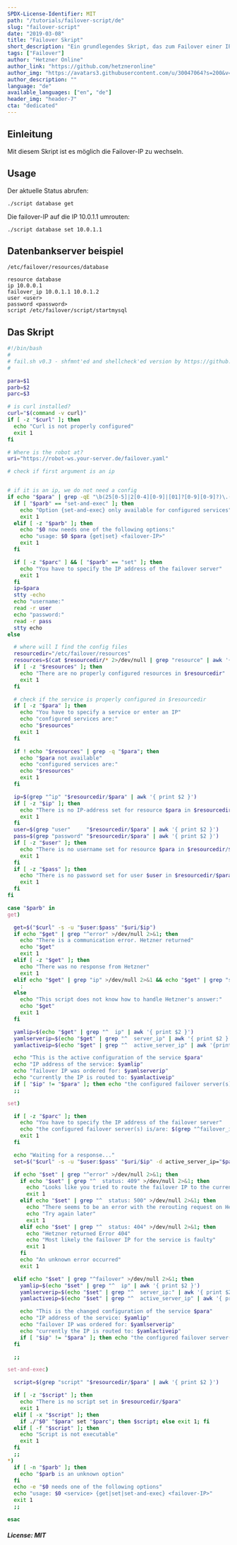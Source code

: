 ```yaml
---
SPDX-License-Identifier: MIT
path: "/tutorials/failover-script/de"
slug: "failover-script"
date: "2019-03-08"
title: "Failover Skript"
short_description: "Ein grundlegendes Skript, das zum Failover einer IP verwendet werden kann"
tags: ["Failover"]
author: "Hetzner Online"
author_link: "https://github.com/hetzneronline"
author_img: "https://avatars3.githubusercontent.com/u/30047064?s=200&v=4"
author_description: ""
language: "de"
available_languages: ["en", "de"]
header_img: "header-7"
cta: "dedicated"
---
```


## Einleitung

Mit diesem Skript ist es möglich die Failover-IP zu wechseln.

## Usage

Der aktuelle Status abrufen:

```
./script database get
```

Die failover-IP auf die IP 10.0.1.1 umrouten:

```
./script database set 10.0.1.1
```

## Datenbankserver beispiel

`/etc/failover/resources/database`

```
resource database
ip 10.0.0.1
failover_ip 10.0.1.1 10.0.1.2
user <user>
password <password>
script /etc/failover/script/startmysql
```

## Das Skript

```bash
#!/bin/bash
#
# fail.sh v0.3 - shfmnt'ed and shellcheck'ed version by https://github.com/thomasmerz
#

para=$1
parb=$2
parc=$3

# is curl installed?
curl="$(command -v curl)"
if [ -z "$curl" ]; then
  echo "Curl is not properly configured"
  exit 1
fi

# Where is the robot at?
uri="https://robot-ws.your-server.de/failover.yaml"

# check if first argument is an ip


# if it is an ip, we do not need a config
if echo "$para" | grep -qE "\b(25[0-5]|2[0-4][0-9]|[01]?[0-9][0-9]?)\.(25[0-5]|2[0-4][0-9]|[01]?[0-9][0-9]?)\.(25[0-5]|2[0-4][0-9]|[01]?[0-9][0-9]?)\.(25[0-5]|2[0-4][0-9]|[01]?[0-9][0-9]?)\b" 2>/dev/null; then
  if [ "$parb" == "set-and-exec" ]; then
    echo "Option {set-and-exec} only available for configured services"
    exit 1
  elif [ -z "$parb" ]; then
    echo "$0 now needs one of the following options:"
    echo "usage: $0 $para {get|set} <failover-IP>"
    exit 1
  fi

  if [ -z "$parc" ] && [ "$parb" == "set" ]; then
    echo "You have to specify the IP address of the failover server"
    exit 1
  fi
  ip=$para
  stty -echo
  echo "username:"
  read -r user
  echo "password:"
  read -r pass
  stty echo
else

  # where will I find the config files
  resourcedir="/etc/failover/resources"
  resources=$(cat $resourcedir/* 2>/dev/null | grep "resource" | awk '{ print $2 }')
  if [ -z "$resources" ]; then
    echo "There are no properly configured resources in $resourcedir"
    exit 1
  fi

  # check if the service is properly configured in $resourcedir
  if [ -z "$para" ]; then
    echo "You have to specify a service or enter an IP"
    echo "configured services are:"
    echo "$resources"
    exit 1
  fi

  if ! echo "$resources" | grep -q "$para"; then
    echo "$para not available"
    echo "configured services are:"
    echo "$resources"
    exit 1
  fi

  ip=$(grep "^ip" "$resourcedir/$para" | awk '{ print $2 }')
  if [ -z "$ip" ]; then
    echo "There is no IP-address set for resource $para in $resourcedir/$para"
    exit 1
  fi
  user=$(grep "user"     "$resourcedir/$para" | awk '{ print $2 }')
  pass=$(grep "password" "$resourcedir/$para" | awk '{ print $2 }')
  if [ -z "$user" ]; then
    echo "There is no username set for resource $para in $resourcedir/$para"
    exit 1
  fi
  if [ -z "$pass" ]; then
    echo "There is no password set for user $user in $resourcedir/$para"
    exit 1
  fi
fi

case "$parb" in
get)

  get=$("$curl" -s -u "$user:$pass" "$uri/$ip")
  if echo "$get" | grep "^error" >/dev/null 2>&1; then
    echo "There is a communication error. Hetzner returned"
    echo "$get"
    exit 1
  elif [ -z "$get" ]; then
    echo "There was no response from Hetzner"
    exit 1
  elif echo "$get" | grep "ip" >/dev/null 2>&1 && echo "$get" | grep "server_ip" >/dev/null 2>&1 && echo "$get" | grep "active_server_ip" >/dev/null 2>&1; then
    :
  else
    echo "This script does not know how to handle Hetzner's answer:"
    echo "$get"
    exit 1
  fi

  yamlip=$(echo "$get" | grep "^  ip" | awk '{ print $2 }')
  yamlserverip=$(echo "$get" | grep "^  server_ip" | awk '{ print $2 }')
  yamlactiveip=$(echo "$get" | grep "^  active_server_ip" | awk '{print $2 }')

  echo "This is the active configuration of the service $para"
  echo "IP address of the service: $yamlip"
  echo "failover IP was ordered for: $yamlserverip"
  echo "currently the IP is routed to: $yamlactiveip"
  if [ "$ip" != "$para" ]; then echo "the configured failover server(s) is/are: $(grep "^failover_ip" "$resourcedir/$para" | sed -e 's/failover_ip //g')"; fi
  ;;

set)

  if [ -z "$parc" ]; then
    echo "You have to specify the IP address of the failover server"
    echo "the configured failover server(s) is/are: $(grep "^failover_ip" "$resourcedir/$para" | sed -e 's/failover_ip //g')"
    exit 1
  fi

  echo "Waiting for a response..."
  set=$("$curl" -s -u "$user:$pass" "$uri/$ip" -d active_server_ip="$parc")

  if echo "$set" | grep "^error" >/dev/null 2>&1; then
    if echo "$set" | grep "^  status: 409" >/dev/null 2>&1; then
      echo "Looks like you tried to route the failover IP to the currently selected server"
      exit 1
    elif echo "$set" | grep "^  status: 500" >/dev/null 2>&1; then
      echo "There seems to be an error with the rerouting request on Hetzner's part"
      echo "Try again later"
      exit 1
    elif echo "$set" | grep "^  status: 404" >/dev/null 2>&1; then
      echo "Hetzner returned Error 404"
      echo "Most likely the failover IP for the service is faulty"
      exit 1
    fi
    echo "An unknown error occurred"
    exit 1

  elif echo "$set" | grep "^failover" >/dev/null 2>&1; then
    yamlip=$(echo "$set" | grep "^  ip" | awk '{ print $2 }')
    yamlserverip=$(echo "$set" | grep "^  server_ip:" | awk '{ print $2 }')
    yamlactiveip=$(echo "$set" | grep "^  active_server_ip" | awk '{ print $2 }')

    echo "This is the changed configuration of the service $para"
    echo "IP address of the service: $yamlip"
    echo "failover IP was ordered for: $yamlserverip"
    echo "currently the IP is routed to: $yamlactiveip"
    if [ "$ip" != "$para" ]; then echo "the configured failover server(s) is/are: $(grep "^failover_ip" "$resourcedir/$para" | sed -e 's/failover_ip //g')"; fi
  fi

  ;;

set-and-exec)

  script=$(grep "script" "$resourcedir/$para" | awk '{ print $2 }')

  if [ -z "$script" ]; then
    echo "There is no script set in $resourcedir/$para"
    exit 1
  elif [ -x "$script" ]; then
    if ./"$0" "$para" set "$parc"; then $script; else exit 1; fi
  elif [ -f "$script" ]; then
    echo "Script is not executable"
    exit 1
  fi
  ;;
*)
  if [ -n "$parb" ]; then
    echo "$parb is an unknown option"
  fi
  echo -e "$0 needs one of the following options"
  echo "usage: $0 <service> {get|set|set-and-exec} <failover-IP>"
  exit 1
  ;;

esac
```

##### License: MIT

<!--

Contributor's Certificate of Origin

By making a contribution to this project, I certify that:

(a) The contribution was created in whole or in part by me and I have
    the right to submit it under the license indicated in the file; or

(b) The contribution is based upon previous work that, to the best of my
    knowledge, is covered under an appropriate license and I have the
    right under that license to submit that work with modifications,
    whether created in whole or in part by me, under the same license
    (unless I am permitted to submit under a different license), as
    indicated in the file; or

(c) The contribution was provided directly to me by some other person
    who certified (a), (b) or (c) and I have not modified it.

(d) I understand and agree that this project and the contribution are
    public and that a record of the contribution (including all personal
    information I submit with it, including my sign-off) is maintained
    indefinitely and may be redistributed consistent with this project
    or the license(s) involved.

-->
